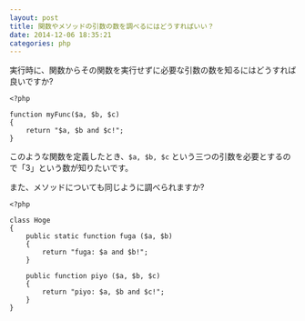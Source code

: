 ```yaml
---
layout: post
title: 関数やメソッドの引数の数を調べるにはどうすればいい？
date: 2014-12-06 18:35:21
categories: php
---
```

<p>実行時に、関数からその関数を実行せずに必要な引数の数を知るにはどうすれば良いですか?</p>

<pre><code>&lt;?php

function myFunc($a, $b, $c)
{
    return "$a, $b and $c!";
}
</code></pre>

<p>このような関数を定義したとき、<code>$a, $b, $c</code> という三つの引数を必要とするので「3」という数が知りたいです。</p>

<p>また、メソッドについても同じように調べられますか?</p>

<pre><code>&lt;?php

class Hoge
{
    public static function fuga ($a, $b)
    {
        return "fuga: $a and $b!";
    }

    public function piyo ($a, $b, $c)
    {
        return "piyo: $a, $b and $c!";
    }
}
</code></pre>
